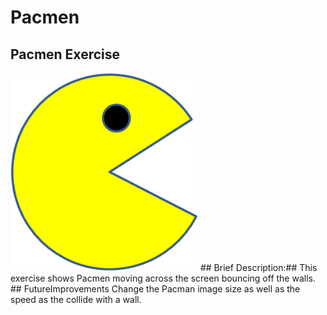 # Pacmen
## Pacmen Exercise 
<img src= "./images/PacMan1.png" width='300'/>
## Brief Description:##
This exercise shows Pacmen moving across the screen bouncing off the walls.
## FutureImprovements
Change the Pacman image size as well as the speed as the collide with a wall.
